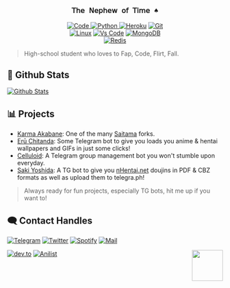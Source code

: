 # 

<!-- Heading -->
<h3 align="center">
    <samp>
        𝖳𝗁𝖾 𝖭𝖾𝗉𝗁𝖾𝗐 𝗈𝖿 𝖳𝗂𝗆𝖾 ♠️<br>
    </samp>
</h3>

 <!-- Skills -->
<p align="center">
        <a href="https://github.com/Am-Jerry?tab=repositories" target="_blank"><img alt="Code"
                src="https://img.shields.io/badge/-code-000000?style=flat-square&logo=Plex&logoColor=white"> </a> 
        <a href="https://github.com/Am-Jerry?tab=repositories" target="_blank"><img alt="Python" 
                src="https://img.shields.io/badge/-Python-4B8BBE?style=flat-square&logo=Python&logoColor=white"> </a>
        <a href="https://github.com/Am-Jerry?tab=repositories" target="_blank"><img alt="Heroku"
                src="https://img.shields.io/badge/-Heroku-purple?style=flat-square&logo=heroku&logoColor=white"></a>
        <a href="https://github.com/Am-Jerry?tab=repositories" target="_blank"><img alt="Git"
                src="https://img.shields.io/badge/-Git-F1502F?style=flat-square&logo=git&logoColor=white"></a>
        <br>
        <a href="https://github.com/Am-Jerry?tab=repositories" target="_blank"><img alt="Linux"
                src="https://img.shields.io/badge/-Linux-black?style=flat-square&logo=archlinux&logoColor=white"></a>
        <a href="https://github.com/Am-Jerry?tab=repositories" target="_blank"><img alt="Vs Code"
            src="https://img.shields.io/badge/-VsCode-0078d7?style=flat-square&logo=visual%20studio%20code&logoColor=white"></a> 
        <a href="https://github.com/Am-Jerry?tab=repositories" target="_blank"><img alt="MongoDB"
                src="https://img.shields.io/badge/-Mongodb-4DB33D?style=flat-square&logo=mongodb&logoColor=white"></a>
        <br>
        <a href="https://github.com/Am-Jerry?tab=repositories" target="_blank"><img alt="Redis"
                src="https://img.shields.io/badge/-Redis-D82C20?style=flat-square&logo=redis&logoColor=white"></a>
 
> High-school student who loves to Fap, Code, Flirt, Fall.

##  🐙 **Github Stats**

[![Github Stats](https://github-readme-stats.vercel.app/api?username=Am-Jerry&show_icons=true&theme=midnight-purple)](https://github.com/IAmKartoon?tab=repositories)

 ## 📊 Projects
- [Karma Akabane](http://t.me/TheKarmaBot): One of the many [Saitama](https://github.com/AnimeKaizoku/SaitamaRobot) forks.
- [Erū Chitanda](http://t.me/ChitandaRobot): Some Telegram bot to give you loads you anime & hentai wallpapers and GIFs in just some clicks!
- [Celluloid](http://github.com/SurajRaj4542/Celluloid): A Telegram group management bot you won't stumble upon everyday.
- [Saki Yoshida](http:t.me/YoshidaRobot): A TG bot to give you [nHentai.net](nhentai.net) doujins in PDF & CBZ formats as well as upload them to telegra.ph!

> Always ready for fun projects, especially TG bots, hit me up if you want to!

## 🗨️ Contact Handles

[![Telegram](https://img.shields.io/badge/telegram-1b77FF.svg?style=for-the-badge&logo=telegram)](https://t.me/SaquibDx)
[![Twitter](https://img.shields.io/badge/Twitter-blue.svg?style=for-the-badge&logo=twitter)](https://twitter.com/SaquibDx)
[![Spotify](https://img.shields.io/badge/Spotify-1DB954?style=for-the-badge&logo=spotify&logoColor=white)](https://open.spotify.com/user/15suy7lapvu5nf2wnsc5c270b?si=lo-W1w66RFStrq2qnMCC-A&utm_source=copy-link)
[![Mail](https://img.shields.io/badge/Gmail-blue.svg?style=for-the-badge&logo=gmail)](mailto:saquibkhandx@gmail.com)

[![dev.to](https://img.shields.io/badge/Dev-black?style=for-the-badge&logo=dev.to&logoColor=white)](https://dev.to/SaquibDx)
[![Anilist](https://img.shields.io/badge/Anilist-blue.svg?style=for-the-badge&logo=anilist)](https://anilist.co/user/SaquibDx/)
<img src="https://64.media.tumblr.com/34784257378ce2c51675599159735772/tumblr_nd3b8i2gL01sedjuto1_400.gifv" align="right" width="72"/>

